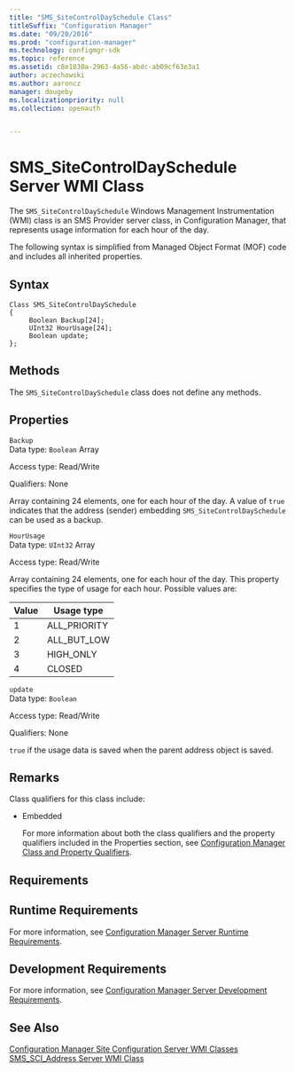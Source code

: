 ```yaml
---
title: "SMS_SiteControlDaySchedule Class"
titleSuffix: "Configuration Manager"
ms.date: "09/20/2016"
ms.prod: "configuration-manager"
ms.technology: configmgr-sdk
ms.topic: reference
ms.assetid: c8e1830a-2963-4a56-abdc-ab09cf63e3a1
author: aczechowski
ms.author: aaroncz
manager: dougeby
ms.localizationpriority: null
ms.collection: openauth


---
```

# SMS_SiteControlDaySchedule Server WMI Class
The `SMS_SiteControlDaySchedule` Windows Management Instrumentation (WMI) class is an SMS Provider server class, in Configuration Manager, that represents usage information for each hour of the day.  

 The following syntax is simplified from Managed Object Format (MOF) code and includes all inherited properties.  

## Syntax  

```  
Class SMS_SiteControlDaySchedule   
{  
     Boolean Backup[24];  
     UInt32 HourUsage[24];  
     Boolean update;  
};  
```  

## Methods  
 The `SMS_SiteControlDaySchedule` class does not define any methods.  

## Properties  
 `Backup`  
 Data type: `Boolean` Array  

 Access type: Read/Write  

 Qualifiers: None  

 Array containing 24 elements, one for each hour of the day. A value of `true` indicates that the address (sender) embedding `SMS_SiteControlDaySchedule` can be used as a backup.  

 `HourUsage`  
 Data type: `UInt32` Array  

 Access type: Read/Write  

 Array containing 24 elements, one for each hour of the day. This property specifies the type of usage for each hour. Possible values are:  

|Value|Usage type|  
|-|-|  
|1|ALL_PRIORITY|  
|2|ALL_BUT_LOW|  
|3|HIGH_ONLY|  
|4|CLOSED|  

 `update`  
 Data type: `Boolean`  

 Access type: Read/Write  

 Qualifiers: None  

 `true` if the usage data is saved when the parent address object is saved.  

## Remarks  
 Class qualifiers for this class include:  

- Embedded  

  For more information about both the class qualifiers and the property qualifiers included in the Properties section, see [Configuration Manager Class and Property Qualifiers](../../../../../develop/reference/misc/class-and-property-qualifiers.md).  

## Requirements  

## Runtime Requirements  
 For more information, see [Configuration Manager Server Runtime Requirements](../../../../../develop/core/reqs/server-runtime-requirements.md).  

## Development Requirements  
 For more information, see [Configuration Manager Server Development Requirements](../../../../../develop/core/reqs/server-development-requirements.md).  

## See Also  
 [Configuration Manager Site Configuration Server WMI Classes](../../../../../develop/reference/core/servers/configure/site-configuration-server-wmi-classes.md)   
 [SMS_SCI_Address Server WMI Class](../../../../../develop/reference/core/servers/configure/sms_sci_address-server-wmi-class.md)
